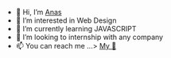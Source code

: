 - 👋 Hi, I’m <a href="https://app.flowcv.com/resume-feedback/45DZ1HoJBcfg90VWikYym">Anas</a>
- 👀 I’m interested in Web Design 
- 🌱 I’m currently learning JAVASCRIPT 
- 💞️ I’m looking to internship with any company
- 📫 You can reach me ...>  <a href="anasabdo704@gmail.com">My 📧 </a>

<!---
oniseg/oniseg is a ✨ special ✨ repository because its `README.md` (this file) appears on your GitHub profile.
You can click the Preview link to take a look at your changes.
--->
